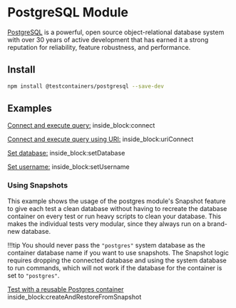 # PostgreSQL Module

[PostgreSQL](https://www.postgresql.org/) is a powerful, open source object-relational database system with over 30 years of active development that has earned it a strong reputation for reliability, feature robustness, and performance.

## Install

```bash
npm install @testcontainers/postgresql --save-dev
```

## Examples

<!--codeinclude-->
[Connect and execute query:](../../packages/modules/postgresql/src/postgresql-container.test.ts) inside_block:connect
<!--/codeinclude-->

<!--codeinclude-->
[Connect and execute query using URI:](../../packages/modules/postgresql/src/postgresql-container.test.ts) inside_block:uriConnect
<!--/codeinclude-->

<!--codeinclude-->
[Set database:](../../packages/modules/postgresql/src/postgresql-container.test.ts) inside_block:setDatabase
<!--/codeinclude-->

<!--codeinclude-->
[Set username:](../../packages/modules/postgresql/src/postgresql-container.test.ts) inside_block:setUsername
<!--/codeinclude-->

### Using Snapshots

This example shows the usage of the postgres module's Snapshot feature to give each test a clean database without having
to recreate the database container on every test or run heavy scripts to clean your database. This makes the individual
tests very modular, since they always run on a brand-new database.

!!!tip
    You should never pass the `"postgres"` system database as the container database name if you want to use snapshots. 
    The Snapshot logic requires dropping the connected database and using the system database to run commands, which will
    not work if the database for the container is set to `"postgres"`.

<!--codeinclude-->
[Test with a reusable Postgres container](../../packages/modules/postgresql/src/postgresql-container-snapshot.test.ts) inside_block:createAndRestoreFromSnapshot
<!--/codeinclude-->
